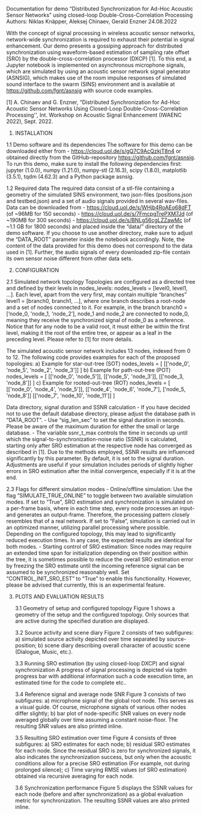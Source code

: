 Documentation for demo
“Distributed Synchronization for Ad-Hoc Acoustic Sensor Networks”
using closed-loop Double-Cross-Correlation Processing
Authors: Niklas Knäpper, Aleksej Chinaev, Gerald Enzner
24.08.2022

With the concept of signal processing in wireless acoustic sensor networks, network-wide synchronization is required to exhaust their potential in signal enhancement. Our demo presents a gossiping approach for distributed synchronization using waveform-based estimation of sampling rate offset (SRO) by the double-cross-correlation processor (DXCP) [1]. To this end, a Jupyter notebook is implemented on asynchronous microphone signals, which are simulated by using an acoustic sensor network signal generator (ASNSIG), which makes use of the room impulse responses of simulated sound interface to the swarm (SINS) environment and is available at https://github.com/fgnt/asnsig with source code examples.

[1] A. Chinaev and G. Enzner, “Distributed Synchronization for Ad-Hoc Acoustic Sensor Networks Using Closed-Loop Double-Cross-Correlation Processing'', Int. Workshop on Acoustic Signal Enhancement (IWAENC 2022), Sept. 2022.

1. INSTALLATION

1.1 Demo software and its dependencies
The software for this demo can be downloaded either from
    - https://cloud.uol.de/s/gQ7C9AcQzkjT8n4 
or obtained directly from the GitHub-repository https://github.com/fgnt/asnsig.
To run this demo, make sure to install the following dependencies first: jupyter (1.0.0), numpy (1.21.0), numpy-stl (2.16.3), scipy (1.8.0), matplotlib (3.5.1), tqdm (4.62.3) and a Python package asnsig.

1.2 Required data
The required data consist of a stl-file containing a geometry of the simulated SINS environment, two json-files (positions.json and testbed.json) and a set of audio signals provided in several wav-files. Data can be downloaded from
    - https://cloud.uol.de/s/WHjb4RoAEo68dFT (of ~96MB for 150 seconds)
    - https://cloud.uol.de/s/7FmcpgTrePXM7Jd (of ~190MB for 300 seconds)
    - https://cloud.uol.de/s/BNLg56cgLZZawMc (of ~1.1 GB for 1800 seconds)
and placed inside the “data/” directory of the demo software. If you choose to use another directory, make sure to adjust the “DATA_ROOT” parameter inside the notebook accordingly. Note, the content of the data provided for this demo does not correspond to the data used in [1]. Further, the audio signals of every downloaded zip-file contain its own sensor noise different from other data sets.

2. CONFIGURATION

2.1 Simulated network topology 
Topologies are configured as a directed tree and defined by their levels in nodes_levels:
nodes_levels = [level0, level1, ...]. 
Each level, apart from the very first, may contain multiple “branches” 
level1 = [branch0, branch1, ...], 
where one branch describes a root-node and a set of nodes connected to it. For example, in the branch 
branch0 = [‘node_0, 'node_1, 'node_2’], 
node_1 and node_2 are connected to node_0, meaning they receive the synchronized signal of node_0 as a reference. Notice that for any node to be a valid root, it must either be within the first level, making it the root of the entire tree, or appear as a leaf in the preceding level. Please refer to [1] for more details.

The simulated acoustic sensor network includes 13 nodes, indexed from 0 to 12. The following code provides examples for each of the proposed topologies:
    a) Example for star-out-tree (SOT)
nodes_levels = [
[['node_0', 'node_5', 'node_2', 'node_3']]
]
    b) Example for path-out-tree (POT)
nodes_levels = [
[['node_0', 'node_5']], 
[['node_5', 'node_3']], 
[['node_3, 'node_8']]
]
    c) Example for rooted-out-tree (ROT)
nodes_levels = [
[['node_0', 'node_4', 'node_5']], 
[['node_4', 'node_6', 'node_7'], ['node_5, 'node_8']]
[['node_7', 'node_10', 'node_11']]
]

Data directory, signal duration and SSNR calculation
    - If you have decided not to use the default database directory, please adjust the database path in “DATA_ROOT”.
    - Use “sig_len_sec” to set the signal duration in seconds. Please be aware of the maximum duration for either the small or large database.
    - The variable ssnr_t_max controls the time in seconds up until which the signal-to-synchronization-noise ratio (SSNR) is calculated, starting only after SRO estimation at the respective node has converged as described in [1]. Due to the methods employed, SSNR results are influenced significantly by this parameter. By default, it is set to the signal duration. Adjustments are useful if your simulation includes periods of slightly higher errors in SRO estimation after the initial convergence, especially if it is at the end.

2.3 Flags for different simulation modes
    - Online/offline simulation: Use the flag “SIMULATE_TRUE_ONLINE” to toggle between two available simulation modes. If set to “True”, SRO estimation and synchronization is simulated on a per-frame basis, where in each time step, every node processes an input- and generates an output-frame. Therefore, the processing pattern closely resembles that of a real network. If set to “False”, simulation is carried out in an optimized manner, utilizing parallel processing where possible. Depending on the configured topology, this may lead to significantly reduced execution times. In any case, the expected results are identical for both modes.
    - Starting control of SRO estimation: Since nodes may require an extended time span for initialization depending on their position within the tree, it is sometimes possible to reduce the overall SRO estimation error by freezing the SRO estimate until the incoming reference signal can be assumed to be synchronized reasonably well. Set “CONTROL_INIT_SRO_EST” to “True” to enable this functionality. However, please be advised that currently, this is an experimental feature.

3. PLOTS AND EVALUATION RESULTS

    3.1  Geometry of setup and configured topology
Figure 1 shows a geometry of the setup and the configured topology. Only sources that are active during the specified duration are displayed.

    3.2 Source activity and scene diary
Figure 2 consists of two subfigures:
    a) simulated source activity depicted over time separated by source-position;
    b) scene diary describing overall character of acoustic scene (Dialogue, Music, etc.).

    3.3 Running SRO estimation (by using closed-loop DXCP) and signal synchronization
A progress of signal processing is depicted via tqdm progress bar with additional information such a code execution time, an estimated time for the code to complete etc..

    3.4 Reference signal and average node SNR
Figure 3 consists of two subfigures:
    a) microphone signal of the global root node. This serves as a visual guide. Of course, microphone signals of various other nodes differ slightly;
    b) bar plot of node-specific SNR values on every node averaged globally over time assuming a constant noise-floor.
The resulting SNR values are also printed inline.

    3.5 Resulting SRO estimation over time
Figure 4 consists of three subfigures:
    a) SRO estimates for each node;
    b) residual SRO estimates for each node. Since the residual SRO is zero for synchronized signals, it also indicates the synchronization success, but only when the acoustic conditions allow for a precise SRO estimation (For example, not during prolonged silence);
    c) Time varying RMSE values (of SRO estimation) obtained via recursive averaging for each node.

    3.6 Synchronization performance
Figure 5 displays the SSNR values for each node (before and after synchronization) as a global evaluation metric for synchronization. The resulting SSNR values are also printed inline.
